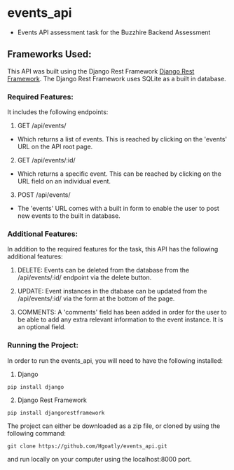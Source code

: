 # events_api

- Events API assessment task for the Buzzhire Backend Assessment

## Frameworks Used:

This API was built using the Django Rest Framework [Django Rest Framework](https://www.django-rest-framework.org/). The Django Rest Framework uses SQLite as a built in database.

### Required Features:

It includes the following endpoints: 

1. GET /api/events/
- Which returns a list of events. This is reached by clicking on the 'events' URL on the API root page.

2. GET /api/events/:id/
- Which returns a specific event. This can be reached by clicking on the URL field on an individual event. 

3. POST /api/events/
- The 'events' URL comes with a built in form to enable the user to post new events to the built in database.

### Additional Features:

In addition to the required features for the task, this API has the following additional features:

1. DELETE: Events can be deleted from the database from the /api/events/:id/ endpoint via the delete button.

2. UPDATE: Event instances in the dtabase can be updated from the /api/events/:id/ via the form at the bottom of the page. 

3. COMMENTS: A 'comments' field has been added in order for the user to be able to add any extra relevant information to the event instance. It is an optional field.


### Running the Project:

In order to run the events_api, you will need to have the following installed: 

1. Django

`pip install django`

2. Django Rest Framework

`pip install djangorestframework`

The project can either be downloaded as a zip file, or cloned by using the following command:

`git clone https://github.com/Hgoatly/events_api.git` 

and run locally on your computer using the localhost:8000 port.
